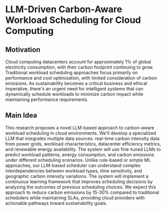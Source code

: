 # LLM-Driven Carbon-Aware Workload Scheduling for Cloud Computing

## Motivation
Cloud computing datacenters account for approximately 1% of global electricity consumption, with their carbon footprint continuing to grow. Traditional workload scheduling approaches focus primarily on performance and cost optimization, with limited consideration of carbon emissions. As sustainability becomes a critical business and ethical imperative, there's an urgent need for intelligent systems that can dynamically schedule workloads to minimize carbon impact while maintaining performance requirements.

## Main Idea
This research proposes a novel LLM-based approach to carbon-aware workload scheduling in cloud environments. We'll develop a specialized LLM that integrates multiple data sources: real-time carbon intensity data from power grids, workload characteristics, datacenter efficiency metrics, and renewable energy availability. The system will use fine-tuned LLMs to predict workload patterns, energy consumption, and carbon emissions under different scheduling scenarios. Unlike rule-based or simple ML approaches, our LLM-based scheduler can understand complex interdependencies between workload types, time sensitivity, and geographic carbon intensity variations. The system will implement a continuous learning framework that improves scheduling decisions by analyzing the outcomes of previous scheduling choices. We expect this approach to reduce carbon emissions by 15-30% compared to traditional schedulers while maintaining SLAs, providing cloud providers with actionable pathways toward sustainability goals.